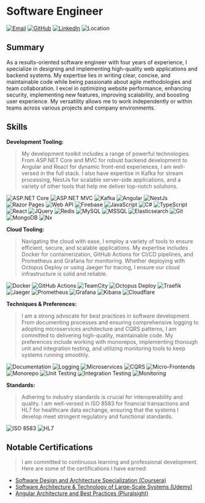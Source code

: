 # Software Engineer

[![Email](https://img.shields.io/badge/Email-asadu.anthony%40outlook.com-red)](mailto:asadu.anthony@outlook.com)
[![GitHub](https://img.shields.io/badge/GitHub-itstonero-black?logo=github)](https://github.com/itstonero)
[![LinkedIn](https://img.shields.io/badge/LinkedIn-itstonero-white?logo=linkedin)](https://www.linkedin.com/in/chigozie-anthony-asadu/)
![Location](https://img.shields.io/badge/Location-Lagos%2C%20NG-blue)

## Summary

As a results-oriented software engineer with four years of experience, I specialize in designing and implementing high-quality web applications and backend systems. My expertise lies in writing clear, concise, and maintainable code while being passionate about agile methodologies and team collaboration. I excel in optimizing website performance, enhancing security, implementing new features, improving scalability, and boosting user experience. My versatility allows me to work independently or within teams across various projects and company environments.

## Skills

**Development Tooling:**  
> My development toolkit includes a range of powerful technologies. From ASP.NET Core and MVC for robust backend development to Angular and React for dynamic front-end experiences, I am well-versed in the full stack. I also have expertise in Kafka for stream processing, NestJs for scalable server-side applications, and a variety of other tools that help me deliver top-notch solutions.
> 
![ASP.NET Core](https://img.shields.io/badge/-ASP.NET%20Core-512BD4?logo=.net)
![ASP.NET MVC](https://img.shields.io/badge/-ASP.NET%20MVC-512BD4?logo=.net)
![Kafka](https://img.shields.io/badge/-Kafka-231F20?logo=apache-kafka)
![Angular](https://img.shields.io/badge/-Angular-DD0031?logo=angular)
![NestJs](https://img.shields.io/badge/-NestJs-E0234E?logo=nestjs)
![Razor Pages](https://img.shields.io/badge/-Razor%20Pages-512BD4?logo=.net)
![Web API](https://img.shields.io/badge/-Web%20API-512BD4?logo=.net)
![Firebase](https://img.shields.io/badge/-Firebase-FFCA28?logo=firebase)
![JavaScript](https://img.shields.io/badge/-JavaScript-F7DF1E?logo=javascript)
![C#](https://img.shields.io/badge/-C%23-239120?logo=c-sharp)
![TypeScript](https://img.shields.io/badge/-TypeScript-007ACC?logo=typescript)
![React](https://img.shields.io/badge/-React-61DAFB?logo=react)
![JQuery](https://img.shields.io/badge/-JQuery-0769AD?logo=jquery)
![Redis](https://img.shields.io/badge/-Redis-DC382D?logo=redis)
![MySQL](https://img.shields.io/badge/-MySQL-4479A1?logo=mysql)
![MSSQL](https://img.shields.io/badge/-MSSQL-CC2927?logo=microsoft-sql-server)
![Elasticsearch](https://img.shields.io/badge/-Elasticsearch-005571?logo=elasticsearch)
![Git](https://img.shields.io/badge/-Git-F05032?logo=git)
![MongoDB](https://img.shields.io/badge/-MongoDB-47A248?logo=mongodb)
![Nx](https://img.shields.io/badge/-Nx-143055?logo=nx)

**Cloud Tooling:**  
> Navigating the cloud with ease, I employ a variety of tools to ensure efficient, secure, and scalable applications. My expertise includes Docker for containerization, GitHub Actions for CI/CD pipelines, and Prometheus and Grafana for monitoring. Whether deploying with Octopus Deploy or using Jaeger for tracing, I ensure our cloud infrastructure is solid and reliable.

![Docker](https://img.shields.io/badge/-Docker-2496ED?logo=docker)
![GitHub Actions](https://img.shields.io/badge/-GitHub%20Actions-2088FF?logo=github-actions)
![TeamCity](https://img.shields.io/badge/-TeamCity-000000?logo=teamcity)
![Octopus Deploy](https://img.shields.io/badge/-Octopus%20Deploy-0D80EA?logo=octopus-deploy)
![Traefik](https://img.shields.io/badge/-Traefik-24A1C1?logo=traefik)
![Jaeger](https://img.shields.io/badge/-Jaeger-0080FF?logo=jaeger)
![Prometheus](https://img.shields.io/badge/-Prometheus-E6522C?logo=prometheus)
![Grafana](https://img.shields.io/badge/-Grafana-F46800?logo=grafana)
![Kibana](https://img.shields.io/badge/-Kibana-005571?logo=kibana)
![Cloudflare](https://img.shields.io/badge/-Cloudflare-F38020?logo=cloudflare)

**Techniques & Preferences:**  
> I am a strong advocate for best practices in software development. From documenting processes and ensuring comprehensive logging to adopting microservices architecture and CQRS patterns, I am committed to delivering high-quality, maintainable code. My preferences include working with monorepos, implementing thorough unit and integration testing, and utilizing monitoring tools to keep systems running smoothly.

![Documentation](https://img.shields.io/badge/-Documentation-4E9A06?logo=read-the-docs)
![Logging](https://img.shields.io/badge/-Logging-3E4E88?logo=logstash)
![Microservices](https://img.shields.io/badge/-Microservices-0078D7?logo=microgen)
![CQRS](https://img.shields.io/badge/-CQRS-008080?logo=cqrs)
![Micro-Frontends](https://img.shields.io/badge/-Micro--Frontends-FF6F61?logo=frontend)
![Monorepo](https://img.shields.io/badge/-Monorepo-4B0082?logo=nx)
![Unit Testing](https://img.shields.io/badge/-Unit%20Testing-6DB33F?logo=testing-library)
![Integration Testing](https://img.shields.io/badge/-Integration%20Testing-007396?logo=java)
![Monitoring](https://img.shields.io/badge/-Monitoring-E6522C?logo=prometheus)

**Standards:**  
> Adhering to industry standards is crucial for interoperability and quality. I am well-versed in ISO 8583 for financial transactions and HL7 for healthcare data exchange, ensuring that the systems I develop meet stringent regulatory and functional standards.

![ISO 8583](https://img.shields.io/badge/-ISO%208583-FF9933?logo=iso)
![HL7](https://img.shields.io/badge/-HL7-FF3300?logo=hl7)

## Notable Certifications

> I am committed to continuous learning and professional development. Here are some of the certifications I have earned:

- [Software Design and Architecture Specialization (Coursera)](https://www.coursera.org/account/accomplishments/specialization/MWZKNM6WG4P4)
- [Software Architecture & Technology of Large-Scale Systems (Udemy)](https://udemy-certificate.s3.amazonaws.com/pdf/UC-86422d0b-aceb-4388-8254-fb778c1fe9e5.pdf)
- [Angular Architecture and Best Practices (Pluralsight)](https://app.pluralsight.com/achievements/share/b9382fcb-d9d9-4793-a491-cd39f20a57ed)

